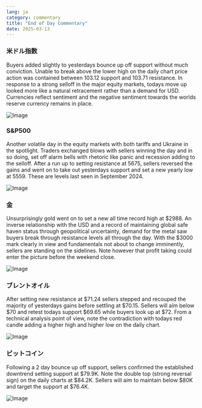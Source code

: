 ```yaml
---
lang: ja
category: commentary
title: "End of Day Commentary"
date: 2025-03-13
---
```


### 米ドル指数

Buyers added slightly to yesterdays bounce up off support without much conviction. Unable to break above the lower high on the daily chart price action was contained between 103.12 support and 103.71 resistance. In response to a strong selloff in the major equity markets, todays move up looked more like a natural retracement rather than a demand for USD. Currencies reflect sentiment and the negative sentiment towards the worlds reserve currency remains in place.  

![Image](https://markleighedu.github.io/img/Mar-2025/13-Mar-2025/usdindex.jpg)

### S&P500

Another volatile day in the equity markets with both tariffs and Ukraine in the spotlight. Traders exchanged blows with sellers winning the day and in so doing, set off alarm bells with rhetoric like panic and recession adding to the selloff. After a run up to setting resistance at 5675, sellers reversed the gains and went on to take out yesterdays support and set a new yearly low at 5559. These are levels last seen in September 2024.

![Image](https://markleighedu.github.io/img/Mar-2025/13-Mar-2025/sp500.jpg)

### 金

Unsurprisingly gold went on to set a new all time record high at $2988. An inverse relationship with the USD and a record of maintaining global safe haven status through geopolitical uncertainty, demand for the metal saw buyers break through resistance levels all through the day. With the $3000 mark clearly in view and fundamentals not about to change imminently, sellers are standing on the sidelines. Note however that profit taking could enter the picture before the weekend close.   

![Image](https://markleighedu.github.io/img/Mar-2025/13-Mar-2025/gold.jpg)

### ブレントオイル

After setting new resistance at $71.24 sellers stepped and recouped the majority of yesterdays gains before settling at $70.15. Sellers will aim below $70 and retest todays support $69.65 while buyers look up at $72. From a technical analysis point of view, note the contradiction with todays red candle adding a higher high and higher low on the daily chart.

![Image](https://markleighedu.github.io/img/Mar-2025/13-Mar-2025/brentoil.jpg)

### ビットコイン

Following a 2 day bounce up off support, sellers confirmed the established downtrend setting support at $79.9K. Note the double top (strong reversal sign) on the daily charts at $84.2K. Sellers will aim to maintain below $80K and target the support at $76.4K.

![Image](https://markleighedu.github.io/img/Mar-2025/13-Mar-2025/bitcoin.jpg)

